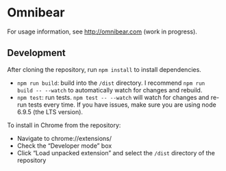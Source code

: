 # Omnibear

For usage information, see http://omnibear.com (work in progress).

## Development

After cloning the repository, run `npm install` to install dependencies.

* `npm run build`: build into the `/dist` directory. I recommend `npm run build -- --watch` to automatically watch for changes and rebuild.
* `npm test`: run tests. `npm test -- --watch` will watch for changes and re-run tests every time. If you have issues, make sure you are using node 6.9.5 (the LTS version).


To install in Chrome from the repository:

* Navigate to chrome://extensions/
* Check the “Developer mode” box
* Click “Load unpacked extension” and select the `/dist` directory of the repository
